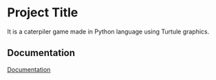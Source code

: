 
# Project Title

It is a caterpiler game made in Python language using Turtule graphics.


## Documentation

[Documentation](https://docs.python.org/3/library/turtle.html)




